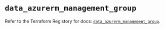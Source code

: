 # `data_azurerm_management_group`

Refer to the Terraform Registory for docs: [`data_azurerm_management_group`](https://www.terraform.io/docs/providers/azurerm/d/management_group).
